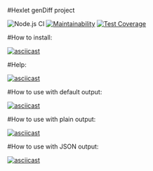 #Hexlet genDiff project

![Node.js CI](https://github.com/Heizoinside/frontend-project-lvl2/workflows/Node.js%20CI/badge.svg)
[![Maintainability](https://api.codeclimate.com/v1/badges/5eec2e88abc5dff6a42b/maintainability)](https://codeclimate.com/github/Heizoinside/frontend-project-lvl2/maintainability)
[![Test Coverage](https://api.codeclimate.com/v1/badges/5eec2e88abc5dff6a42b/test_coverage)](https://codeclimate.com/github/Heizoinside/frontend-project-lvl2/test_coverage)

#How to install:

[![asciicast](https://asciinema.org/a/DyWcuxVIvLPpCSxDLSqj4JQJj.svg)](https://asciinema.org/a/DyWcuxVIvLPpCSxDLSqj4JQJj)

#Help:

[![asciicast](https://asciinema.org/a/tbrks71kdsMtyJtFtPumZ4QpB.svg)](https://asciinema.org/a/tbrks71kdsMtyJtFtPumZ4QpB)

#How to use with default output:

[![asciicast](https://asciinema.org/a/t1WtKAmkz1mhhW0GaAIkuWpBa.svg)](https://asciinema.org/a/t1WtKAmkz1mhhW0GaAIkuWpBa)

#How to use with plain output:

[![asciicast](https://asciinema.org/a/xyjDwuzZe7OVrhelDTOkh5qYb.svg)](https://asciinema.org/a/xyjDwuzZe7OVrhelDTOkh5qYb)

#How to use with JSON output:

[![asciicast](https://asciinema.org/a/3mQZZzV5L6DBkCQJuCkNkXnEI.svg)](https://asciinema.org/a/3mQZZzV5L6DBkCQJuCkNkXnEI)

